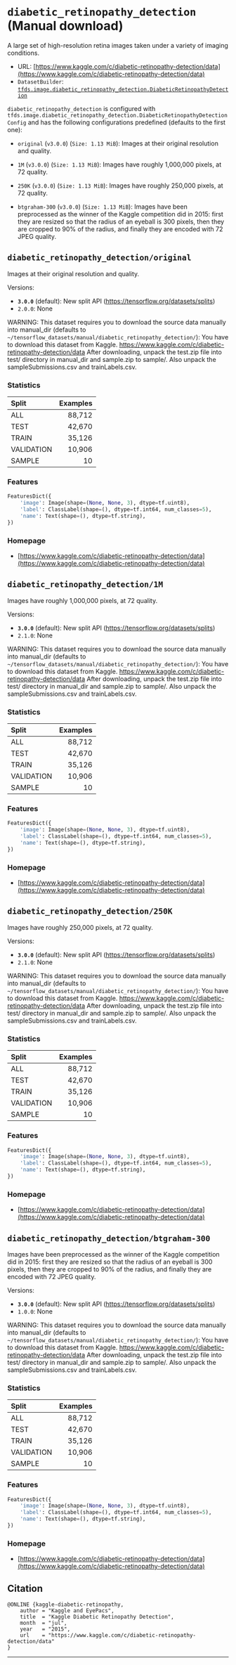 <div itemscope itemtype="http://schema.org/Dataset">
  <div itemscope itemprop="includedInDataCatalog" itemtype="http://schema.org/DataCatalog">
    <meta itemprop="name" content="TensorFlow Datasets" />
  </div>

  <meta itemprop="name" content="diabetic_retinopathy_detection" />
  <meta itemprop="description" content="A large set of high-resolution retina images taken under a variety of imaging conditions.&#10;&#10;To use this dataset:&#10;&#10;```python&#10;import tensorflow_datasets as tfds&#10;&#10;ds = tfds.load(&#x27;diabetic_retinopathy_detection&#x27;, split=&#x27;train&#x27;)&#10;for ex in ds.take(4):&#10;  print(ex)&#10;```&#10;&#10;See [the guide](https://www.tensorflow.org/datasets/overview) for more&#10;informations on [tensorflow_datasets](https://www.tensorflow.org/datasets).&#10;&#10;" />
  <meta itemprop="url" content="https://www.tensorflow.org/datasets/catalog/diabetic_retinopathy_detection" />
  <meta itemprop="sameAs" content="https://www.kaggle.com/c/diabetic-retinopathy-detection/data" />
  <meta itemprop="citation" content="@ONLINE {kaggle-diabetic-retinopathy,&#10;    author = &quot;Kaggle and EyePacs&quot;,&#10;    title  = &quot;Kaggle Diabetic Retinopathy Detection&quot;,&#10;    month  = &quot;jul&quot;,&#10;    year   = &quot;2015&quot;,&#10;    url    = &quot;https://www.kaggle.com/c/diabetic-retinopathy-detection/data&quot;&#10;}&#10;" />
</div>

# `diabetic_retinopathy_detection` (Manual download)

A large set of high-resolution retina images taken under a variety of imaging
conditions.

*   URL:
    [https://www.kaggle.com/c/diabetic-retinopathy-detection/data](https://www.kaggle.com/c/diabetic-retinopathy-detection/data)
*   `DatasetBuilder`:
    [`tfds.image.diabetic_retinopathy_detection.DiabeticRetinopathyDetection`](https://github.com/tensorflow/datasets/tree/master/tensorflow_datasets/image/diabetic_retinopathy_detection.py)

`diabetic_retinopathy_detection` is configured with
`tfds.image.diabetic_retinopathy_detection.DiabeticRetinopathyDetectionConfig`
and has the following configurations predefined (defaults to the first one):

*   `original` (`v3.0.0`) (`Size: 1.13 MiB`): Images at their original
    resolution and quality.

*   `1M` (`v3.0.0`) (`Size: 1.13 MiB`): Images have roughly 1,000,000 pixels, at
    72 quality.

*   `250K` (`v3.0.0`) (`Size: 1.13 MiB`): Images have roughly 250,000 pixels, at
    72 quality.

*   `btgraham-300` (`v3.0.0`) (`Size: 1.13 MiB`): Images have been preprocessed
    as the winner of the Kaggle competition did in 2015: first they are resized
    so that the radius of an eyeball is 300 pixels, then they are cropped to 90%
    of the radius, and finally they are encoded with 72 JPEG quality.

## `diabetic_retinopathy_detection/original`
Images at their original resolution and quality.

Versions:

*   **`3.0.0`** (default): New split API
    (https://tensorflow.org/datasets/splits)
*   `2.0.0`: None

WARNING: This dataset requires you to download the source data manually into
manual_dir (defaults to
`~/tensorflow_datasets/manual/diabetic_retinopathy_detection/`): You have to
download this dataset from Kaggle.
https://www.kaggle.com/c/diabetic-retinopathy-detection/data After downloading,
unpack the test.zip file into test/ directory in manual_dir and sample.zip to
sample/. Also unpack the sampleSubmissions.csv and trainLabels.csv.

### Statistics

Split      | Examples
:--------- | -------:
ALL        | 88,712
TEST       | 42,670
TRAIN      | 35,126
VALIDATION | 10,906
SAMPLE     | 10

### Features
```python
FeaturesDict({
    'image': Image(shape=(None, None, 3), dtype=tf.uint8),
    'label': ClassLabel(shape=(), dtype=tf.int64, num_classes=5),
    'name': Text(shape=(), dtype=tf.string),
})
```

### Homepage

*   [https://www.kaggle.com/c/diabetic-retinopathy-detection/data](https://www.kaggle.com/c/diabetic-retinopathy-detection/data)

## `diabetic_retinopathy_detection/1M`
Images have roughly 1,000,000 pixels, at 72 quality.

Versions:

*   **`3.0.0`** (default): New split API
    (https://tensorflow.org/datasets/splits)
*   `2.1.0`: None

WARNING: This dataset requires you to download the source data manually into
manual_dir (defaults to
`~/tensorflow_datasets/manual/diabetic_retinopathy_detection/`): You have to
download this dataset from Kaggle.
https://www.kaggle.com/c/diabetic-retinopathy-detection/data After downloading,
unpack the test.zip file into test/ directory in manual_dir and sample.zip to
sample/. Also unpack the sampleSubmissions.csv and trainLabels.csv.

### Statistics

Split      | Examples
:--------- | -------:
ALL        | 88,712
TEST       | 42,670
TRAIN      | 35,126
VALIDATION | 10,906
SAMPLE     | 10

### Features
```python
FeaturesDict({
    'image': Image(shape=(None, None, 3), dtype=tf.uint8),
    'label': ClassLabel(shape=(), dtype=tf.int64, num_classes=5),
    'name': Text(shape=(), dtype=tf.string),
})
```

### Homepage

*   [https://www.kaggle.com/c/diabetic-retinopathy-detection/data](https://www.kaggle.com/c/diabetic-retinopathy-detection/data)

## `diabetic_retinopathy_detection/250K`
Images have roughly 250,000 pixels, at 72 quality.

Versions:

*   **`3.0.0`** (default): New split API
    (https://tensorflow.org/datasets/splits)
*   `2.1.0`: None

WARNING: This dataset requires you to download the source data manually into
manual_dir (defaults to
`~/tensorflow_datasets/manual/diabetic_retinopathy_detection/`): You have to
download this dataset from Kaggle.
https://www.kaggle.com/c/diabetic-retinopathy-detection/data After downloading,
unpack the test.zip file into test/ directory in manual_dir and sample.zip to
sample/. Also unpack the sampleSubmissions.csv and trainLabels.csv.

### Statistics

Split      | Examples
:--------- | -------:
ALL        | 88,712
TEST       | 42,670
TRAIN      | 35,126
VALIDATION | 10,906
SAMPLE     | 10

### Features
```python
FeaturesDict({
    'image': Image(shape=(None, None, 3), dtype=tf.uint8),
    'label': ClassLabel(shape=(), dtype=tf.int64, num_classes=5),
    'name': Text(shape=(), dtype=tf.string),
})
```

### Homepage

*   [https://www.kaggle.com/c/diabetic-retinopathy-detection/data](https://www.kaggle.com/c/diabetic-retinopathy-detection/data)

## `diabetic_retinopathy_detection/btgraham-300`

Images have been preprocessed as the winner of the Kaggle competition did in
2015: first they are resized so that the radius of an eyeball is 300 pixels,
then they are cropped to 90% of the radius, and finally they are encoded with 72
JPEG quality.

Versions:

*   **`3.0.0`** (default): New split API
    (https://tensorflow.org/datasets/splits)
*   `1.0.0`: None

WARNING: This dataset requires you to download the source data manually into
manual_dir (defaults to
`~/tensorflow_datasets/manual/diabetic_retinopathy_detection/`): You have to
download this dataset from Kaggle.
https://www.kaggle.com/c/diabetic-retinopathy-detection/data After downloading,
unpack the test.zip file into test/ directory in manual_dir and sample.zip to
sample/. Also unpack the sampleSubmissions.csv and trainLabels.csv.

### Statistics

Split      | Examples
:--------- | -------:
ALL        | 88,712
TEST       | 42,670
TRAIN      | 35,126
VALIDATION | 10,906
SAMPLE     | 10

### Features
```python
FeaturesDict({
    'image': Image(shape=(None, None, 3), dtype=tf.uint8),
    'label': ClassLabel(shape=(), dtype=tf.int64, num_classes=5),
    'name': Text(shape=(), dtype=tf.string),
})
```

### Homepage

*   [https://www.kaggle.com/c/diabetic-retinopathy-detection/data](https://www.kaggle.com/c/diabetic-retinopathy-detection/data)

## Citation
```
@ONLINE {kaggle-diabetic-retinopathy,
    author = "Kaggle and EyePacs",
    title  = "Kaggle Diabetic Retinopathy Detection",
    month  = "jul",
    year   = "2015",
    url    = "https://www.kaggle.com/c/diabetic-retinopathy-detection/data"
}
```

--------------------------------------------------------------------------------
